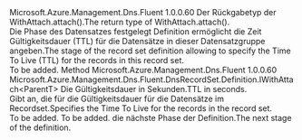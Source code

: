 <Type Name="IWithTtl&lt;ParentT&gt;" FullName="Microsoft.Azure.Management.Dns.Fluent.DnsRecordSet.Definition.IWithTtl&lt;ParentT&gt;">
  <TypeSignature Language="C#" Value="public interface IWithTtl&lt;ParentT&gt;" />
  <TypeSignature Language="ILAsm" Value=".class public interface auto ansi abstract IWithTtl`1&lt;ParentT&gt;" />
  <TypeSignature Language="DocId" Value="T:Microsoft.Azure.Management.Dns.Fluent.DnsRecordSet.Definition.IWithTtl`1" />
  <TypeSignature Language="VB.NET" Value="Public Interface IWithTtl(Of ParentT)" />
  <TypeSignature Language="F#" Value="type IWithTtl&lt;'ParentT&gt; = interface" />
  <AssemblyInfo>
    <AssemblyName>Microsoft.Azure.Management.Dns.Fluent</AssemblyName>
    <AssemblyVersion>1.0.0.60</AssemblyVersion>
  </AssemblyInfo>
  <TypeParameters>
    <TypeParameter Name="ParentT" />
  </TypeParameters>
  <Interfaces />
  <Docs>
    <typeparam name="ParentT"><span data-ttu-id="28f84-101">Der Rückgabetyp der WithAttach.attach().</span><span class="sxs-lookup"><span data-stu-id="28f84-101">The return type of  WithAttach.attach().</span></span></typeparam>
    <summary>
            <span data-ttu-id="28f84-102">Die Phase des Datensatzes festgelegt Definition ermöglicht die Zeit Gültigkeitsdauer (TTL) für die Datensätze in dieser Datensatzgruppe angeben.</span><span class="sxs-lookup"><span data-stu-id="28f84-102">The stage of the record set definition allowing to specify the Time To Live (TTL) for the records in this record set.</span></span>
            </summary>
    <remarks>To be added.</remarks>
  </Docs>
  <Members>
    <Member MemberName="WithTimeToLive">
      <MemberSignature Language="C#" Value="public Microsoft.Azure.Management.Dns.Fluent.DnsRecordSet.Definition.IWithAttach&lt;ParentT&gt; WithTimeToLive (long ttlInSeconds);" />
      <MemberSignature Language="ILAsm" Value=".method public hidebysig newslot virtual instance class Microsoft.Azure.Management.Dns.Fluent.DnsRecordSet.Definition.IWithAttach`1&lt;!ParentT&gt; WithTimeToLive(int64 ttlInSeconds) cil managed" />
      <MemberSignature Language="DocId" Value="M:Microsoft.Azure.Management.Dns.Fluent.DnsRecordSet.Definition.IWithTtl`1.WithTimeToLive(System.Int64)" />
      <MemberSignature Language="VB.NET" Value="Public Function WithTimeToLive (ttlInSeconds As Long) As IWithAttach(Of ParentT)" />
      <MemberSignature Language="F#" Value="abstract member WithTimeToLive : int64 -&gt; Microsoft.Azure.Management.Dns.Fluent.DnsRecordSet.Definition.IWithAttach&lt;'ParentT&gt;" Usage="iWithTtl.WithTimeToLive ttlInSeconds" />
      <MemberType>Method</MemberType>
      <AssemblyInfo>
        <AssemblyName>Microsoft.Azure.Management.Dns.Fluent</AssemblyName>
        <AssemblyVersion>1.0.0.60</AssemblyVersion>
      </AssemblyInfo>
      <ReturnValue>
        <ReturnType>Microsoft.Azure.Management.Dns.Fluent.DnsRecordSet.Definition.IWithAttach&lt;ParentT&gt;</ReturnType>
      </ReturnValue>
      <Parameters>
        <Parameter Name="ttlInSeconds" Type="System.Int64" />
      </Parameters>
      <Docs>
        <param name="ttlInSeconds"><span data-ttu-id="28f84-103">Die Gültigkeitsdauer in Sekunden.</span><span class="sxs-lookup"><span data-stu-id="28f84-103">TTL in seconds.</span></span></param>
        <summary>
            <span data-ttu-id="28f84-104">Gibt an, die für die Gültigkeitsdauer für die Datensätze im Recordset.</span><span class="sxs-lookup"><span data-stu-id="28f84-104">Specifies the Time To Live for the records in the record set.</span></span>
            </summary>
        <returns>To be added.</returns>
        <remarks>To be added.</remarks>
        <return><span data-ttu-id="28f84-105">die nächste Phase der Definition.</span><span class="sxs-lookup"><span data-stu-id="28f84-105">The next stage of the definition.</span></span></return>
      </Docs>
    </Member>
  </Members>
</Type>